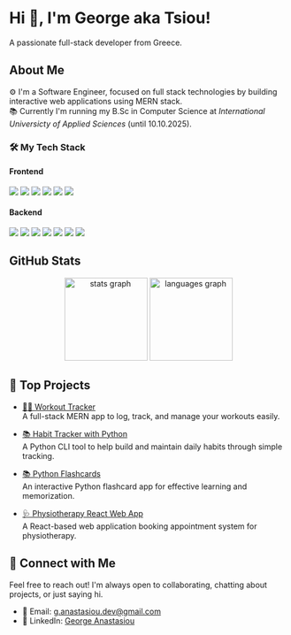 # Hi 👋, I'm George aka Tsiou!

A passionate full-stack developer from Greece.  

 ## About Me  
 ⚙️ I'm a Software Engineer, focused on full stack technologies by building interactive web applications using MERN stack.    
 📚 Currently I'm running my B.Sc in Computer Science at *International Universicty of Applied Sciences* (until 10.10.2025).  
   

 ### 🛠️ My Tech Stack  
 #### Frontend
<p align="left">
  <img src="https://img.shields.io/badge/JavaScript-F7DF1E?style=for-the-badge&logo=javascript&logoColor=black" />
  <img src="https://img.shields.io/badge/React-20232A?style=for-the-badge&logo=react&logoColor=61DAFB" />
  <img src="https://img.shields.io/badge/HTML5-E34F26?style=for-the-badge&logo=html5&logoColor=white" />
  <img src="https://img.shields.io/badge/CSS3-1572B6?style=for-the-badge&logo=css3&logoColor=white" />
  <img src="https://img.shields.io/badge/Tailwind_CSS-38B2AC?style=for-the-badge&logo=tailwind-css&logoColor=white" />
  <img src="https://img.shields.io/badge/GSAP-88CE02?style=for-the-badge&logo=greensock&logoColor=white" />
</p>


#### Backend
<p align="left">
  <img src="https://img.shields.io/badge/Node.js-339933?style=for-the-badge&logo=nodedotjs&logoColor=white" />
  <img src="https://img.shields.io/badge/Express.js-000000?style=for-the-badge&logo=express&logoColor=white" />
  <img src="https://img.shields.io/badge/MongoDB-4EA94B?style=for-the-badge&logo=mongodb&logoColor=white" />
  <img src="https://img.shields.io/badge/MySQL-00758F?style=for-the-badge&logo=mysql&logoColor=white" />
  <img src="https://img.shields.io/badge/Python-3776AB?style=for-the-badge&logo=python&logoColor=white" />
  <img src="https://img.shields.io/badge/Java-ED8B00?style=for-the-badge&logo=java&logoColor=white" />
  <img src="https://img.shields.io/badge/Postman-FF6C37?style=for-the-badge&logo=postman&logoColor=white" />
</p>


## GitHub Stats
<div align="center">
  <img src="https://github-readme-stats.vercel.app/api?username=tsioumioupiou&hide_title=false&hide_rank=false&show_icons=true&include_all_commits=true&count_private=true&disable_animations=false&theme=dracula&locale=en&hide_border=false&order=1" height="150" alt="stats graph"  />
  <img src="https://github-readme-stats.vercel.app/api/top-langs?username=tsioumioupiou&locale=en&hide_title=false&layout=compact&card_width=320&langs_count=5&theme=dracula&hide_border=false&order=2" height="150" alt="languages graph"  />
</div>


## 🚀 Top Projects

- [🏋️‍♂️ Workout Tracker](https://github.com/TsiouMiouPiou/workout-tracker-mern)  
  A full-stack MERN app to log, track, and manage your workouts easily.

- [📚 Habit Tracker with Python](https://github.com/TsiouMiouPiou/python-habit-tracker)  
  A Python CLI tool to help build and maintain daily habits through simple tracking.

- [📚 Python Flashcards](https://github.com/TsiouMiouPiou/python_flashcards)  
  An interactive Python flashcard app for effective learning and memorization.

- [🩺 Physiotherapy React Web App](https://github.com/TsiouMiouPiou/physio-web-app)  
  A React-based web application booking appointment system for physiotherapy.


## 🤝 Connect with Me

Feel free to reach out! I'm always open to collaborating, chatting about projects, or just saying hi.

- 📧 Email: [g.anastasiou.dev@gmail.com](mailto:g.anastasiou.dev@gmail.com)  
- 💼 LinkedIn: [George Anastasiou](https://www.linkedin.com/in/georganastasiou/)  





